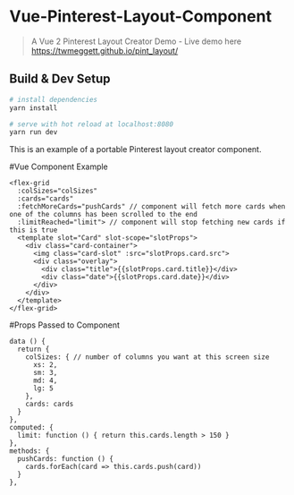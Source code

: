 # Vue-Pinterest-Layout-Component

> A Vue 2 Pinterest Layout Creator Demo -
Live demo here https://twmeggett.github.io/pint_layout/

## Build & Dev Setup

``` bash
# install dependencies
yarn install

# serve with hot reload at localhost:8080
yarn run dev
```

This is an example of a portable Pinterest layout creator component.

#Vue Component Example
```
<flex-grid
  :colSizes="colSizes"
  :cards="cards"
  :fetchMoreCards="pushCards" // component will fetch more cards when one of the columns has been scrolled to the end
  :limitReached="limit"> // component will stop fetching new cards if this is true
  <template slot="Card" slot-scope="slotProps">
    <div class="card-container">
      <img class="card-slot" :src="slotProps.card.src">
      <div class="overlay">
        <div class="title">{{slotProps.card.title}}</div>
        <div class="date">{{slotProps.card.date}}</div>
      </div>
    </div>
  </template>
</flex-grid>
```

#Props Passed to Component
```
data () {
  return {
    colSizes: { // number of columns you want at this screen size 
      xs: 2,
      sm: 3,
      md: 4,
      lg: 5
    },
    cards: cards
  }
},
computed: {
  limit: function () { return this.cards.length > 150 }
},
methods: {
  pushCards: function () {
    cards.forEach(card => this.cards.push(card))
  }
},

```

